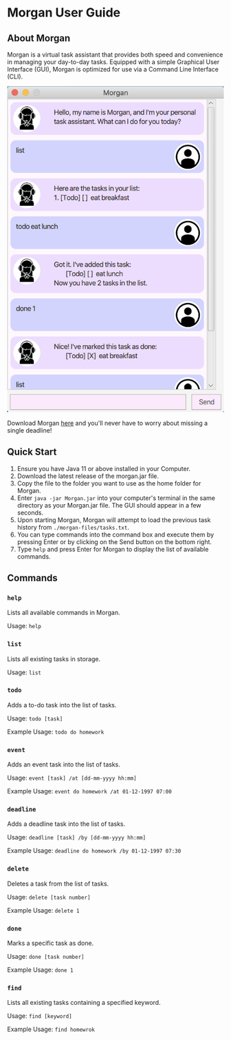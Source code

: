 # Morgan User Guide

## About Morgan
Morgan is a virtual task assistant that provides both 
speed and convenience in managing your day-to-day tasks.
Equipped with a simple Graphical User Interface (GUI), 
Morgan is optimized for use via a Command Line Interface (CLI).

![image](Ui.png) 

Download Morgan [here](https://github.com/jennibearduit/ip/releases) 
and you'll never have to worry about missing a single deadline!

## Quick Start

1. Ensure you have Java 11 or above installed in your Computer.
2. Download the latest release of the morgan.jar file.
3. Copy the file to the folder you want to use as the home folder for Morgan.
4. Enter `java -jar Morgan.jar` into your computer's terminal in the same directory 
as your Morgan.jar file. The GUI should appear in a few seconds.
5. Upon starting Morgan, Morgan will attempt to load the previous task history from 
`./morgan-files/tasks.txt`. 
6. You can type commands into the command box and execute them by pressing Enter or 
by clicking on the Send button on the bottom right.
7. Type `help` and press Enter for Morgan to display the list of available commands.

## Commands

### `help`

Lists all available commands in Morgan.

Usage: `help`

### `list`

Lists all existing tasks in storage.

Usage: `list`

### `todo` 

Adds a to-do task into the list of tasks.

Usage: `todo [task]`

Example Usage: `todo do homework`

### `event`

Adds an event task into the list of tasks.

Usage: `event [task] /at [dd-mm-yyyy hh:mm]`

Example Usage: `event do homework /at 01-12-1997 07:00`

### `deadline`

Adds a deadline task into the list of tasks.

Usage: `deadline [task] /by [dd-mm-yyyy hh:mm]`

Example Usage: `deadline do homework /by 01-12-1997 07:30`

### `delete`

Deletes a task from the list of tasks.

Usage: `delete [task number]`

Example Usage: `delete 1`

### `done`

Marks a specific task as done.

Usage: `done [task number]`

Example Usage: `done 1`

### `find`

Lists all existing tasks containing a specified keyword.

Usage: `find [keyword]`

Example Usage: `find homewrok`